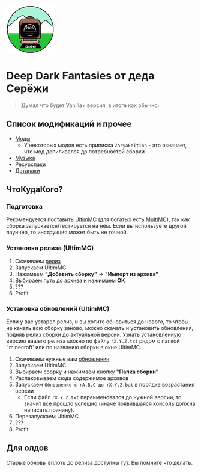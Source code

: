 ![Логотип Z@RYA](.minecraft/icon.png)
# Deep Dark Fantasies от деда Серёжи
> Думал что будет Vanilla+ версия, в итоге как обычно.

## Список модификаций и прочее

- [Моды](.minecraft/mods/MODLIST.md)
    - У некоторых модов есть приписка `ZaryaEdition` - это означает, что мод допиливался до потребностей сборки
- [Музыка](.minecraft/config/MusicTriggers/songs/assets/musictriggers/sounds/music/MUSICLIST.md)
- [Ресурспаки](.minecraft/resourcepacks/RESOURCEPACKLIST.md)
- [Датапаки](.minecraft/global_packs/required_data/DATAPACKLIST.md)

## ЧтоКудаКого?

### Подготовка
Рекомендуется поставить [UltimMC](https://github.com/UltimMC/Launcher/releases) (для богатых есть [MultiMC](https://multimc.org/)), так как сборка запускается/тестируется на нём.
Если вы используете другой лаунчер, то инструкция может быть не точной.

### Установка релиза (UltimMC)
1. Скачиваем [релиз](https://mega.nz/folder/cxt2TQYA#IjXcz29KzdS_Irkl7ay56A)
2. Запускаем UltimMC
3. Нажимаем **"Добавить сборку"** => **"Импорт из архива"**
4. Выбираем путь до архива и нажимаем **ОК**
5. ???
6. Profit

### Установка обновлений (UltimMC)
Если у вас устарел релиз, и вы хотите обновиться до нового, то чтобы не качать всю сборку заново, можно скачать и установить обновления, подняв релиз сборки до актуальной версии.
Узнать установленную версию вашего релиза можно по файлу `rX.Y.Z.txt` рядом с папкой '.minecraft' или по названию сборки в окне UltimMC.
1. Скачиваем нужные вам [обновления](https://mega.nz/folder/41tWHSJQ#rvc9d_8c_dLBVYyKy3L40g)
2. Запускаем UltimMC
3. Выбираем сборку и нажимаем кнопку **"Папка сборки"**
4. Распаковываем сюда содержимое архивов
5. Запускаем `Обновление с rA.B.C до rX.Y.Z.bat` в порядке возрастания версии
    - Если файл `rX.Y.Z.txt` переименовался до нужной версии, то значит всё прошло успешно (иначе появившаяся консоль должна написать причину).
6. Перезапускаем UltimMC
7. ???
8. Profit

## Для олдов
Старые обновы вплоть до релиза доступны [тут](https://mega.nz/folder/Ml1F1RjL#-2_o6kTRrVtLn6mZrMPS9A). Вы помните что делать.
